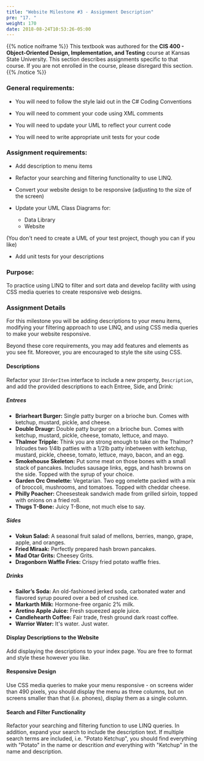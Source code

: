 ```yaml
---
title: "Website Milestone #3 - Assignment Description"
pre: "17. "
weight: 170
date: 2018-08-24T10:53:26-05:00
---
```


{{% notice noiframe %}}
This textbook was authored for the **CIS 400 - Object-Oriented Design, Implementation, and Testing** course at Kansas State University.  This section describes assignments specific to that course.  If you are not enrolled in the course, please disregard this section.
{{% /notice %}}


### General requirements:

* You will need to follow the style laid out in the C# Coding Conventions

* You will need to comment your code using XML comments

* You will need to update your UML to reflect your current code

* You will need to write appropriate unit tests for your code

### Assignment requirements:

* Add description to menu items

* Refactor your searching and filtering functionality to use LINQ.

* Convert your website design to be responsive (adjusting to the size of the screen)

* Update your UML Class Diagrams for:
  * Data Library
  * Website

(You don't need to create a UML of your test project, though you can if you like)

* Add unit tests for your descriptions

### Purpose:

To practice using LINQ to filter and sort data and develop facility with using CSS media queries to create responsive web designs.

### Assignment Details

For this milestone you will be adding descriptions to your menu items, modifying your filtering approach to use LINQ, and using CSS media queries to make your website responsive.

Beyond these core requirements, you may add features and elements as you see fit. Moreover, you are encouraged to style the site using CSS.

#### Descriptions

Refactor your `IOrderItem` interface to include a new property, `Description`, and add the provided descriptions to each Entree, Side, and Drink:

##### Entrees
* **Briarheart Burger:** Single patty burger on a brioche bun. Comes with ketchup, mustard, pickle, and cheese.
* **Double Draugr:** Double patty burger on a brioche bun. Comes with ketchup, mustard, pickle, cheese, tomato, lettuce, and mayo.
* **Thalmor Tripple:** Think you are strong enough to take on the Thalmor? Inlcudes two 1/4lb patties with a 1/2lb patty inbetween with ketchup, mustard, pickle, cheese, tomato, lettuce, mayo, bacon, and an egg.
* **Smokehouse Skeleton:** Put some meat on those bones with a small stack of pancakes. Includes sausage links, eggs, and hash browns on the side. Topped with the syrup of your choice.
* **Garden Orc Omelette:** Vegetarian. Two egg omelette packed with a mix of broccoli, mushrooms, and tomatoes. Topped with cheddar cheese.
* **Philly Poacher:** Cheesesteak sandwich made from grilled sirloin, topped with onions on a fried roll.
* **Thugs T-Bone:** Juicy T-Bone, not much else to say.

##### Sides
* **Vokun Salad:** A seasonal fruit salad of mellons, berries, mango, grape, apple, and oranges.
* **Fried Miraak:** Perfectly prepared hash brown pancakes.
* **Mad Otar Grits:** Cheesey Grits.
* **Dragonborn Waffle Fries:** Crispy fried potato waffle fries.

##### Drinks
* **Sailor’s Soda:** An old-fashioned jerked soda, carbonated water and flavored syrup poured over a bed of crushed ice.
* **Markarth Milk:** Hormone-free organic 2% milk.
* **Aretino Apple Juice:** Fresh squeezed apple juice.
* **Candlehearth Coffee:** Fair trade, fresh ground dark roast coffee.
* **Warrior Water:** It's water.  Just water.

#### Display Descriptions to the Website
Add displaying the descriptions to your index page. You are free to format and style these however you like.

#### Responsive Design
Use CSS media queries to make your menu responsive - on screens wider than 490 pixels, you should display the menu as three columns, but on screens smaller than that (i.e. phones), display them as a single column.

#### Search and Filter Functionality
Refactor your searching and filtering function to use LINQ queries.  In addition, expand your search to include the description text.  If multiple search terms are included, i.e. "Potato Ketchup", you should find everything with "Potato" in the name or descrition _and_ everything with "Ketchup" in the name and description.
